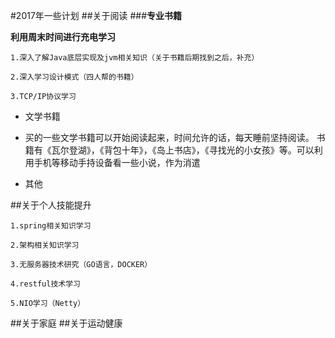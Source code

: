 #2017年一些计划
##关于阅读
###**专业书籍**

**利用周末时间进行充电学习**

    1.深入了解Java底层实现及jvm相关知识（关于书籍后期找到之后，补充）

    2.深入学习设计模式（四人帮的书籍）

    3.TCP/IP协议学习

* 文学书籍
*  
    买的一些文学书籍可以开始阅读起来，时间允许的话，每天睡前坚持阅读。
    书籍有《瓦尔登湖》，《背包十年》，《岛上书店》，《寻找光的小女孩》等。可以利用手机等移动手持设备看一些小说，作为消遣

* 其他

##关于个人技能提升



 	1.spring相关知识学习

 	2.架构相关知识学习

 	3.无服务器技术研究（GO语言，DOCKER）
	
	4.restful技术学习
	
	5.NIO学习（Netty）




##关于家庭
##关于运动健康
